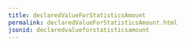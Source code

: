```yaml
---
title: declaredValueForStatisticsAmount
permalink: declaredValueForStatisticsAmount.html
jsonid: declaredvalueforstatisticsamount
---
```

